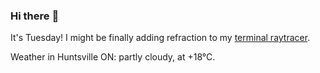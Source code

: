 ### Hi there :wave:

It's Tuesday! I might be finally adding refraction to my [terminal raytracer](https://github.com/bewuethr/bash-raytracer).

Weather in Huntsville ON: partly cloudy, at +18°C.
